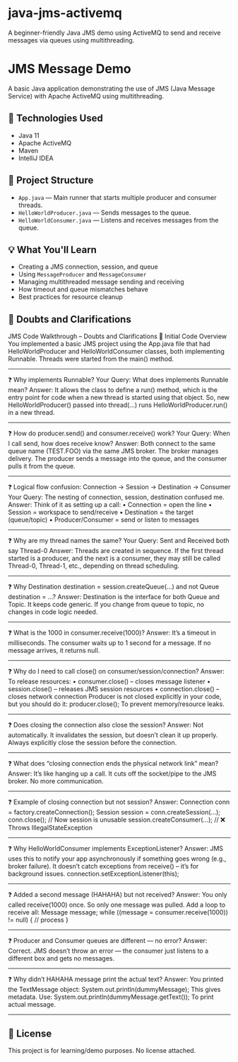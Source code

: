 # java-jms-activemq
A beginner-friendly Java JMS demo using ActiveMQ to send and receive messages via queues using multithreading.

# JMS Message Demo

A basic Java application demonstrating the use of JMS (Java Message Service) with Apache ActiveMQ using multithreading.

## 🔧 Technologies Used
- Java 11
- Apache ActiveMQ
- Maven
- IntelliJ IDEA

## 📁 Project Structure
- `App.java` — Main runner that starts multiple producer and consumer threads.
- `HelloWorldProducer.java` — Sends messages to the queue.
- `HelloWorldConsumer.java` — Listens and receives messages from the queue.

## 💡 What You'll Learn
- Creating a JMS connection, session, and queue
- Using `MessageProducer` and `MessageConsumer`
- Managing multithreaded message sending and receiving
- How timeout and queue mismatches behave
- Best practices for resource cleanup

## 🧠 Doubts and Clarifications
JMS Code Walkthrough – Doubts and Clarifications
📌 Initial Code Overview
You implemented a basic JMS project using the App.java file that had HelloWorldProducer and HelloWorldConsumer classes, both implementing Runnable. Threads were started from the main() method.
________________________________________
❓ Why implements Runnable?
Your Query: What does implements Runnable mean?
Answer: It allows the class to define a run() method, which is the entry point for code when a new thread is started using that object. So, new HelloWorldProducer() passed into thread(...) runs HelloWorldProducer.run() in a new thread.
________________________________________
❓ How do producer.send() and consumer.receive() work?
Your Query: When I call send, how does receive know?
Answer: Both connect to the same queue name (TEST.FOO) via the same JMS broker. The broker manages delivery. The producer sends a message into the queue, and the consumer pulls it from the queue.
________________________________________
❓ Logical flow confusion: Connection → Session → Destination → Consumer
Your Query: The nesting of connection, session, destination confused me.
Answer: Think of it as setting up a call:
•	Connection = open the line
•	Session = workspace to send/receive
•	Destination = the target (queue/topic)
•	Producer/Consumer = send or listen to messages
________________________________________
❓ Why are my thread names the same?
Your Query: Sent and Received both say Thread-0
Answer: Threads are created in sequence. If the first thread started is a producer, and the next is a consumer, they may still be called Thread-0, Thread-1, etc., depending on thread scheduling.
________________________________________
❓ Why Destination destination = session.createQueue(...) and not Queue destination = ...?
Answer: Destination is the interface for both Queue and Topic. It keeps code generic. If you change from queue to topic, no changes in code logic needed.
________________________________________
❓ What is the 1000 in consumer.receive(1000)?
Answer: It’s a timeout in milliseconds. The consumer waits up to 1 second for a message. If no message arrives, it returns null.
________________________________________
❓ Why do I need to call close() on consumer/session/connection?
Answer: To release resources:
•	consumer.close() – closes message listener
•	session.close() – releases JMS session resources
•	connection.close() – closes network connection
Producer is not closed explicitly in your code, but you should do it:
producer.close();
To prevent memory/resource leaks.
________________________________________
❓ Does closing the connection also close the session?
Answer: Not automatically. It invalidates the session, but doesn’t clean it up properly. Always explicitly close the session before the connection.
________________________________________
❓ What does “closing connection ends the physical network link” mean?
Answer: It’s like hanging up a call. It cuts off the socket/pipe to the JMS broker. No more communication.
________________________________________
❓ Example of closing connection but not session?
Answer:
Connection conn = factory.createConnection();
Session session = conn.createSession(...);
conn.close();
// Now session is unusable
session.createConsumer(...); // ❌ Throws IllegalStateException
________________________________________
❓ Why HelloWorldConsumer implements ExceptionListener?
Answer: JMS uses this to notify your app asynchronously if something goes wrong (e.g., broker failure). It doesn’t catch exceptions from receive() – it’s for background issues.
connection.setExceptionListener(this);
________________________________________
❓ Added a second message (HAHAHA) but not received?
Answer: You only called receive(1000) once. So only one message was pulled. Add a loop to receive all:
Message message;
while ((message = consumer.receive(1000)) != null) {
   // process
}
________________________________________
❓ Producer and Consumer queues are different — no error?
Answer: Correct. JMS doesn’t throw an error — the consumer just listens to a different box and gets no messages.
________________________________________
❓ Why didn’t HAHAHA message print the actual text?
Answer: You printed the TextMessage object:
System.out.println(dummyMessage);
This gives metadata. Use:
System.out.println(dummyMessage.getText());
To print actual message.
________________________________________


## 📜 License
This project is for learning/demo purposes. No license attached.
